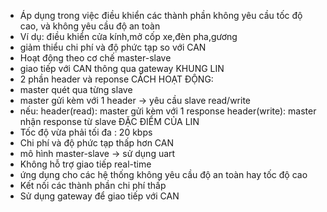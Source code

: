 + Áp dụng trong việc điều khiển các thành phần 
không yêu cầu tốc độ cao, và không yêu cầu độ an toàn
+ Ví dụ: điều khiển cửa kính,mở cốp xe,đèn pha,gương
+ giảm thiểu chi phí và độ phức tạp so với CAN
+ Hoạt động theo cơ chế master-slave
+ giao tiếp với CAN thông qua gateway 
KHUNG LIN
+ 2 phần header và reponse 
CÁCH HOẠT ĐỘNG:
+ master quét qua từng slave 
+ master gửi kèm với 1 header -> yêu cầu slave read/write
+ nếu: 
header(read): master gửi kèm với 1 response 
header(write): master nhận response từ slave
ĐẶC ĐIỂM CỦA LIN
+ Tốc độ vừa phải tối đa : 20 kbps
+ Chi phí và độ phức tạp thấp hơn CAN
+ mô hình master-slave -> sử dụng uart 
+ Không hỗ trợ giao tiếp real-time
+ ứng dụng cho các hệ thống không yêu cầu độ an toàn hay tốc độ cao 
+ Kết nối các thành phần chi phí thấp 
+ Sử dụng gateway để giao tiếp với CAN 